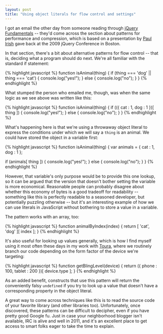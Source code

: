 ```yaml
---
layout: post
title: "Using object literals for flow control and settings"
---
```


I got an email the other day from someone reading through [jQuery Fundamentals](http://jqfundamentals.com) -- they'd come across the section
about patterns for performance and compression, which is based on a
presentation by [Paul Irish](http://paulirish.com) gave back at the 2009 jQuery
Conference in Boston.

In that section, there's a bit about alternative patterns for flow control --
that is, deciding what a program should do next. We're all familiar with the
standard if statement:

{% highlight javascript %}
function isAnimal(thing) {
  if (thing === 'dog' || thing === 'cat') {
    console.log("yes!");
  } else {
    console.log("no");
  }
}
{% endhighlight %}

What stumped the person who emailed me, though, was when the same logic as we
see above was written like this:

{% highlight javascript %}
function isAnimal(thing) {
  if (({ cat : 1, dog : 1 })[ thing ]) {
    console.log("yes!");
  } else {
    console.log("no");
  }
}
{% endhighlight %}

What's happening here is that we're using a throwaway object literal to express
the conditions under which we will say a `thing` is an animal. We could have
stored the object in a variable first:

{% highlight javascript %}
function isAnimal(thing) {
  var animals = {
    cat : 1,
    dog : 1
  };

  if (animals[ thing ]) {
    console.log("yes!");
  } else {
    console.log("no");
  }
}
{% endhighlight %}

However, that variable's only purpose would be to provide this one lookup, so
it can be argued that the version that doesn't bother setting the variable is
more economical. Reasonable people can probably disagree about whether this
economy of bytes is a good tradeoff for readability -- something like this is
perfectly readable to a seasoned developer, but potentially puzzling otherwise
-- but it's an interesting example of how we can use literals in JavaScript
without bothering to store a value in a variable.

The pattern works with an array, too:

{% highlight javascript %}
function animalByIndex(index) {
  return [ 'cat', 'dog' ][ index ];
}
{% endhighlight %}

It's also useful for looking up values generally, which is how I find myself
using it most often these days in my work with [Toura](http://toura.com), where
we routinely branch our code depending on the form factor of the device we're
targeting:

{% highlight javascript %}
function getBlingLevel(device) {
  return ({
    phone : 100,
    tablet : 200
  })[ device.type ];
}
{% endhighlight %}

As an added benefit, constructs that use this pattern will return the
conveniently falsy `undefined` if you try to look up a value that doesn't have
a corresponding property in the object literal.

A great way to come across techniques like this is to read the source code of
your favorite library (and other libraries too). Unfortunately, once
discovered, these patterns can be difficult to decipher, even if you have
pretty good Google fu. Just in case your neighborhood blogger isn't available,
IRC is alive and well in 2011, and it's an excellent place to get access to
smart folks eager to take the time to explain.
